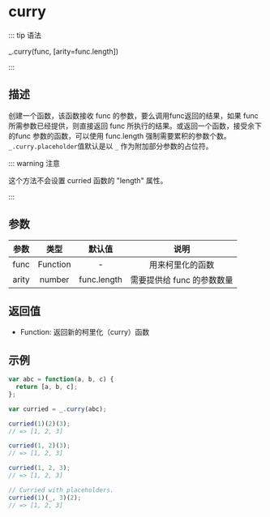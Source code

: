 # curry

::: tip 语法

_.curry(func, [arity=func.length])

:::

## 描述

创建一个函数，该函数接收 func 的参数，要么调用func返回的结果，如果 func 所需参数已经提供，则直接返回 func 所执行的结果。或返回一个函数，接受余下的func 参数的函数，可以使用 func.length 强制需要累积的参数个数。
`_.curry.placeholder`值默认是以 `_` 作为附加部分参数的占位符。

::: warning 注意

这个方法不会设置 curried 函数的 "length" 属性。

:::

## 参数

| 参数  |   类型   |   默认值    |            说明            |
| :---: | :------: | :---------: | :------------------------: |
| func  | Function |      -      |      用来柯里化的函数      |
| arity |  number  | func.length | 需要提供给 func 的参数数量 |

## 返回值

+ Function: 返回新的柯里化（curry）函数

## 示例

```js
var abc = function(a, b, c) {
  return [a, b, c];
};

var curried = _.curry(abc);

curried(1)(2)(3);
// => [1, 2, 3]

curried(1, 2)(3);
// => [1, 2, 3]

curried(1, 2, 3);
// => [1, 2, 3]

// Curried with placeholders.
curried(1)(_, 3)(2);
// => [1, 2, 3]
```
